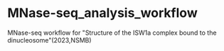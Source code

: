 # MNase-seq_analysis_workflow
MNase-seq workflow for "Structure of the ISW1a complex bound to the dinucleosome"(2023,NSMB)
